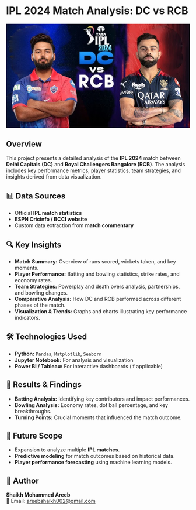 # IPL 2024 Match Analysis: DC vs RCB
![image](https://github.com/Shaikh-areeb/IPL_2024_RCB_Vs_DC_Match_Analysis/blob/main/RCB%20Vs%20DC.jpg)

## Overview
This project presents a detailed analysis of the **IPL 2024** match between **Delhi Capitals (DC)** and **Royal Challengers Bangalore (RCB)**. The analysis includes key performance metrics, player statistics, team strategies, and insights derived from data visualization.

## 📊 Data Sources
- Official **IPL match statistics**
- **ESPN Cricinfo / BCCI website**
- Custom data extraction from **match commentary**

## 🔍 Key Insights
- **Match Summary:** Overview of runs scored, wickets taken, and key moments.
- **Player Performance:** Batting and bowling statistics, strike rates, and economy rates.
- **Team Strategies:** Powerplay and death overs analysis, partnerships, and bowling changes.
- **Comparative Analysis:** How DC and RCB performed across different phases of the match.
- **Visualization & Trends:** Graphs and charts illustrating key performance indicators.

## 🛠 Technologies Used
- **Python:** `Pandas`, `Matplotlib`, `Seaborn`
- **Jupyter Notebook:** For analysis and visualization
- **Power BI / Tableau:** For interactive dashboards (if applicable)

## 📌 Results & Findings
- **Batting Analysis:** Identifying key contributors and impact performances.
- **Bowling Analysis:** Economy rates, dot ball percentage, and key breakthroughs.
- **Turning Points:** Crucial moments that influenced the match outcome.

## 🚀 Future Scope
- Expansion to analyze multiple **IPL matches**.
- **Predictive modeling** for match outcomes based on historical data.
- **Player performance forecasting** using machine learning models.

## 👤 Author
**Shaikh Mohammed Areeb**  
📧 Email: areebshaikh002@gmail.com
